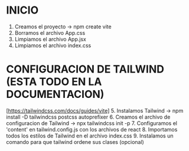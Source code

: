 # INICIO
1. Creamos el proyecto → npm create vite
2. Borramos el archivo App.css
3. Limpiamos el archivo App.jsx
4. Limpiamos el archivo index.css

# CONFIGURACION DE TAILWIND (ESTA TODO EN LA DOCUMENTACION)
[https://tailwindcss.com/docs/guides/vite]
5. Instalamos Tailwind → npm install -D tailwindcss postcss autoprefixer
6. Creamos el archivo de configuracion de Tailwind → npx tailwindcss init -p
7. Configuramos el 'content' en tailwind.config.js con los archivos de react
8. Importamos todos los estilos de Tailwind en el archivo index.css
9. Instalamos un comando para que tailwind ordene sus clases (opcional)